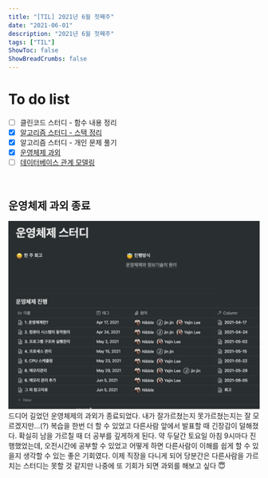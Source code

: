 ```yaml
---
title: "[TIL] 2021년 6월 첫째주"
date: "2021-06-01"
description: "2021년 6월 첫째주"
tags: ["TIL"]
ShowToc: false
ShowBreadCrumbs: false
---
```


# To do list
- [ ] 클린코드 스터디 - 함수 내용 정리
- [x] [알고리즘 스터디 - 스택 정리](https://www.notion.so/nibble2/fba061c24df04a2caef35ef208a17139)
- [x] 알고리즘 스터디 - 개인 문제 풀기
- [x] [운영체제 과외](https://www.notion.so/nibble2/d8be445650e5468cbd9ae77dbb7861cd)
- [ ] [데이터베이스 관계 모델링](https://devhaks.github.io/2019/11/30/mongodb-model-relationships/)

<br />

## 운영체제 과외 종료
<img src="../../../../data/images/스크린샷%202021-06-05%20오후%2011.55.22.png">
드디어 길었던 운영체제의 과외가 종료되었다. 내가 잘가르쳤는지 못가르쳤는지는 잘 모르겠지만...(?) 복습을 한번 더 할 수 있었고 다른사람 앞에서 발표할 때 긴장감이 덜해졌다. 확실히 남을 가르칠 때 더 공부를 깊게하게 된다.
약 두달간 토요일 아침 9시마다 진행했었는데, 오전시간에 공부할 수 있었고 어떻게 하면 다른사람이 이해를 쉽게 할 수 있을지 생각할 수 있는 좋은 기회였다. 이제 직장을 다니게 되어 당분간은 다른사람을 가르치는 스터디는 못할 것 같지만 나중에 또 기회가 되면 과외를 해보고 싶다 😇
